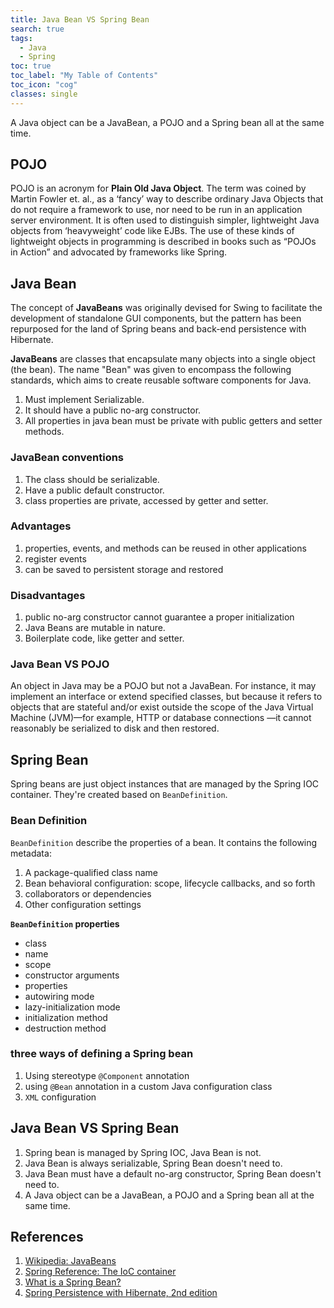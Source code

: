```yaml
---
title: Java Bean VS Spring Bean
search: true
tags: 
  - Java
  - Spring
toc: true
toc_label: "My Table of Contents"
toc_icon: "cog"
classes: single
---
```


A Java object can be a JavaBean, a POJO and a Spring bean all at the same time.

## POJO

POJO is an acronym for **Plain Old Java Object**. The term was coined by Martin Fowler et. al., as a ‘fancy’ way to describe ordinary Java Objects that do not require a framework to use, nor need to be run in an application server environment. It is often used to distinguish simpler, lightweight Java objects from ‘heavyweight’ code like EJBs. The use of these kinds of lightweight objects in programming is described in books such as “POJOs in Action” and advocated by frameworks like Spring.

## Java Bean

The concept of **JavaBeans** was originally devised for Swing to facilitate the development of standalone GUI components, but the pattern has been repurposed for the land of Spring beans and back-end persistence with Hibernate.

**JavaBeans** are classes that encapsulate many objects into a single object (the bean). The name "Bean" was given to encompass the following standards, which aims to create reusable software components for Java.

1. Must implement Serializable.
2. It should have a public no-arg constructor.
3. All properties in java bean must be private with public getters and setter methods.

### JavaBean conventions

1. The class should be serializable.
2. Have a public default constructor.
3. class properties are private, accessed by getter and setter.

### Advantages

1. properties, events, and methods can be reused in other applications
2. register events
3. can be saved to persistent storage and restored

### Disadvantages

1. public no-arg constructor cannot guarantee a proper initialization
2. Java Beans are mutable in nature.
3. Boilerplate code, like getter and setter.

### Java Bean VS POJO

An object in Java may be a POJO but not a JavaBean. For instance, it may implement an interface or extend specified classes, but because it refers to objects that are stateful and/or exist outside the scope of the Java Virtual Machine (JVM)—for example, HTTP or database connections —it cannot reasonably be serialized to disk and then restored.

## Spring Bean

Spring beans are just object instances that are managed by the Spring IOC container. They're created based on `BeanDefinition`.

### Bean Definition

`BeanDefinition` describe the properties of a bean.
It contains the following metadata:

1. A package-qualified class name
2. Bean behavioral configuration: scope, lifecycle callbacks, and so forth
3. collaborators or dependencies
4. Other configuration settings

**`BeanDefinition` properties**

- class
- name
- scope
- constructor arguments
- properties
- autowiring mode
- lazy-initialization mode
- initialization method
- destruction method

### three ways of defining a Spring bean

1. Using stereotype `@Component` annotation
2. using `@Bean` annotation in a custom Java configuration class
3. `XML` configuration

## Java Bean VS Spring Bean

1. Spring bean is managed by Spring IOC, Java Bean is not.
2. Java Bean is always serializable, Spring Bean doesn't need to.
3. Java Bean must have a default no-arg constructor, Spring Bean doesn't need to.
4. A Java object can be a JavaBean, a POJO and a Spring bean all at the same time.

## References

1. [Wikipedia: JavaBeans](https://en.wikipedia.org/wiki/JavaBeans#JavaBean_conventions)
2. [Spring Reference: The IoC container](https://docs.spring.io/spring/docs/3.2.x/spring-framework-reference/html/beans.html)
3. [What is a Spring Bean?](https://www.baeldung.com/spring-bean)
4. [Spring Persistence with Hibernate, 2nd edition](https://www.apress.com/gp/book/9781484202692/)
